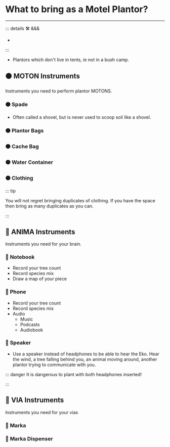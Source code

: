 # What to bring as a Motel Plantor?

---

<!-- =================================================== -->
<!-- =================================================== -->
<!-- =================================================== -->
<!-- =================================================== -->
<!-- =================================================== -->
::: details 🛠 &&&

-

:::

- Plantors which don't live in tents, ie not in a bush camp.

## 🟠 <motor>MOTON Instruments</motor>

Instruments you need to perform plantor MOTONS.

### 🟠 <motor>Spade</motor>

- Often called a shovel, but is never used to scoop soil like a shovel.

### 🟠 <motor>Plantor Bags</motor>

### 🟠 <motor>Cache Bag</motor>

### 🟠 <motor>Water Container</motor>

### 🟠 <motor>Clothing</motor>

::: tip

You will not regret bringing duplicates of clothing. If you have the space then bring as many duplicates as you can.

:::

## 💭 <anima>ANIMA Instruments</anima>

Instruments you need for your brain.

### 💭 <anima>Notebook</anima>

- Record your tree count
- Record species mix
- Draw a map of your piece

### 💭 <anima>Phone</anima>

- Record your tree count
- Record species mix
- Audio
    - Music
    - Podcasts
    - Audiobook

### 💭 <anima>Speaker</anima>

- Use a speaker instead of headphones to be able to hear the Eko. Hear the wind, a tree falling behind you, an animal moving around, another plantor trying to communicate with you.

::: danger It is dangerous to plant with both headphones inserted!

:::

## 🔻 <via>VIA Instruments</via>

Instruments you need for your vias

### 🔻 <via>Marka</via>

### 🔻 <via>Marka Dispenser</via>
